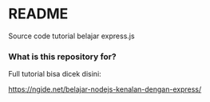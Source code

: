 # README #

Source code tutorial belajar express.js

### What is this repository for? ###
Full tutorial bisa dicek disini:

https://ngide.net/belajar-nodejs-kenalan-dengan-express/